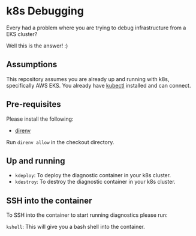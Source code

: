 # k8s Debugging

Every had a problem where you are trying to debug infrastructure from a EKS cluster?

Well this is the answer! :)

## Assumptions

This repository assumes you are already up and running with k8s, specifically AWS EKS. You already have [kubectl](https://kubernetes.io/docs/tasks/tools/) installed and can connect. 

## Pre-requisites

Please install the following:

  - [direnv](https://direnv.net/docs/installation.html)

Run `direnv allow` in the checkout directory. 

## Up and running

  - `kdeploy`: To deploy the diagnostic container in your k8s cluster. 
  - `kdestroy`: To destroy the diagnostic container in your k8s cluster. 


## SSH into the container

To SSH into the container to start running diagnostics please run: 

`kshell`: This will give you a bash shell into the container. 
